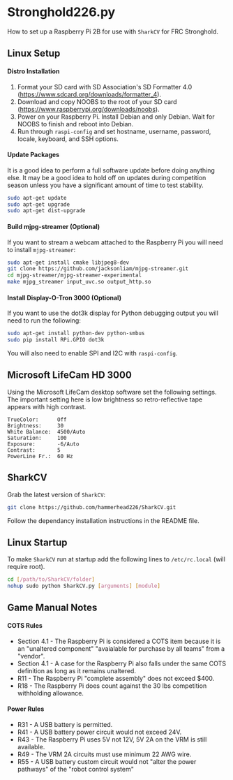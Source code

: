 # Stronghold226.py
How to set up a Raspberry Pi 2B for use with `SharkCV` for FRC Stronghold.

## Linux Setup

#### Distro Installation
1. Format your SD card with SD Association's SD Formatter 4.0 (https://www.sdcard.org/downloads/formatter_4).
2. Download and copy NOOBS to the root of your SD card (https://www.raspberrypi.org/downloads/noobs).
3. Power on your Raspberry Pi. Install Debian and only Debian. Wait for NOOBS to finish and reboot into Debian.
4. Run through `raspi-config` and set hostname, username, password, locale, keyboard, and SSH options.

#### Update Packages
It is a good idea to perform a full software update before doing anything else. It may be a good idea to hold off on updates during competition season unless you have a significant amount of time to test stability.
```bash
sudo apt-get update
sudo apt-get upgrade
sudo apt-get dist-upgrade
```

#### Build mjpg-streamer (Optional)
If you want to stream a webcam attached to the Raspberry Pi you will need to install `mjpg-streamer`:
```bash
sudo apt-get install cmake libjpeg8-dev
git clone https://github.com/jacksonliam/mjpg-streamer.git
cd mjpg-streamer/mjpg-streamer-experimental
make mjpg_streamer input_uvc.so output_http.so
```

#### Install Display-O-Tron 3000 (Optional)
If you want to use the dot3k display for Python debugging output you will need to run the following:
```bash
sudo apt-get install python-dev python-smbus
sudo pip install RPi.GPIO dot3k
```
You will also need to enable SPI and I2C with `raspi-config`.

## Microsoft LifeCam HD 3000
Using the Microsoft LifeCam desktop software set the following settings. The important setting here is low brightness so retro-reflective tape appears with high contrast.
```
TrueColor:      Off
Brightness:     30
White Balance:  4500/Auto
Saturation:     100
Exposure:       -6/Auto
Contrast:       5
PowerLine Fr.:  60 Hz
```

## SharkCV
Grab the latest version of `SharkCV`:
```bash
git clone https://github.com/hammerhead226/SharkCV.git
```
Follow the dependancy installation instructions in the README file.

## Linux Startup
To make `SharkCV` run at startup add the following lines to `/etc/rc.local` (will require root).
```bash
cd [/path/to/SharkCV/folder]
nohup sudo python SharkCV.py [arguments] [module]
```


## Game Manual Notes

#### COTS Rules
- Section 4.1 - The Raspberry Pi is considered a COTS item because it is an "unaltered component" "avaialable for purchase by all teams" from a "vendor".
- Section 4.1 - A case for the Raspberry Pi also falls under the same COTS definition as long as it remains unaltered.
- R11 - The Raspberry Pi "complete assembly" does not exceed $400.
- R18 - The Raspberry Pi does count against the 30 lbs competition withholding allowance.

#### Power Rules
- R31 - A USB battery is permitted.
- R41 - A USB battery power circuit would not exceed 24V.
- R43 - The Raspberry Pi uses 5V not 12V, 5V 2A on the VRM is still available.
- R49 - The VRM 2A circuits must use minimum 22 AWG wire.
- R55 - A USB battery custom circuit would not "alter the power pathways" of the "robot control system"